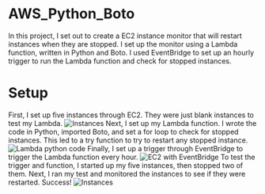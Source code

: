 # AWS_Python_Boto
In this project, I set out to create a EC2 instance monitor that will restart instances when they are stopped. I set up the monitor using a Lambda function, written in Python and Boto.
I used EventBridge to set up an hourly trigger to run the Lambda function and check for stopped instances.

# Setup
First, I set up five instances through EC2. They were just blank instances to test my Lambda.
![Instances](https://github.com/user-attachments/assets/d60cf6b4-a6f8-4acc-ac3e-29bd6e9d3656)
Next, I set up my Lambda function. I wrote the code in Python, imported Boto, and set a for loop to check for stopped instances. This led to a try function to try to restart any stopped instance.
![Lambda python code](https://github.com/user-attachments/assets/1aa2fe36-2bb8-4060-bc94-4f60f6340542)
Finally, I set up a trigger through EventBridge to trigger the Lambda function every hour.
![EC2 with EventBridge](https://github.com/user-attachments/assets/2cc0f292-5368-469e-8810-77d9a704665b)
To test the trigger and function, I started up my five instances, then stopped two of them. Next, I ran my test and monitored the instances to see if they were restarted. Success!
![Instances](https://github.com/user-attachments/assets/2545f5bf-45f3-4cd2-9583-38fbaff7b2e5)
